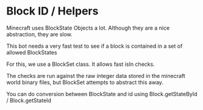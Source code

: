 # Block ID / Helpers

Minecraft uses BlockState Objects a lot. Although they are a nice abstraction, they are slow.

This bot needs a very fast test to see if a block is contained in a set of allowed BlockStates

For this, we use a BlockSet class. It allows fast isIn checks.

The checks are run against the raw integer data stored in the minecraft world binary files, but BlockSet attempts to abstract this away.

You can do conversion between BlockState and id using Block.getStateById / Block.getStateId 